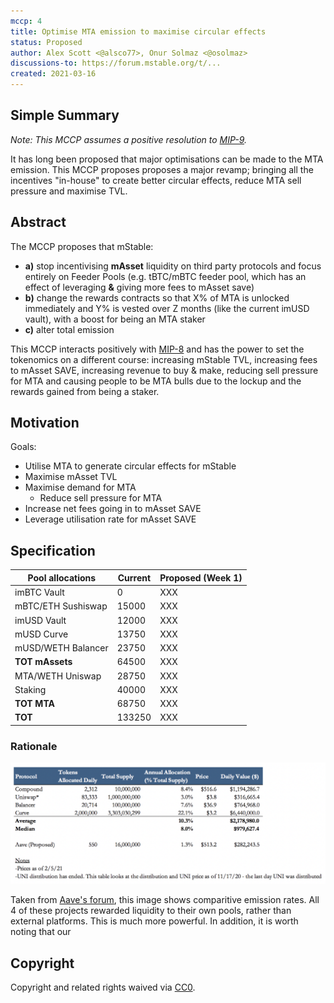 ```yaml
---
mccp: 4
title: Optimise MTA emission to maximise circular effects
status: Proposed
author: Alex Scott <@alsco77>, Onur Solmaz <@osolmaz>
discussions-to: https://forum.mstable.org/t/...
created: 2021-03-16
---
```


<!--You can leave these HTML comments in your merged MCCP and delete the visible duplicate text guides, they will not appear and may be helpful to refer to if you edit it again. This is the suggested template for new MCCPs. Note that an MCCP number will be assigned by an editor. When opening a pull request to submit your MCCP, please use an abbreviated title in the filename, `mccp-draft_title_abbrev.md`. The title should be 44 characters or less.-->

## Simple Summary

<!--"If you can't explain it simply, you don't understand it well enough." Provide a simplified and layman-accessible explanation of the MCCP.-->

_Note: This MCCP assumes a positive resolution to [MIP-9](../MIPS/mip-9)._

It has long been proposed that major optimisations can be made to the MTA emission. This MCCP proposes proposes a major revamp; bringing all the incentives "in-house" to create better circular effects, reduce MTA sell pressure and maximise TVL.

## Abstract

<!--A short (~200 word) description of the variable change proposed.-->

The MCCP proposes that mStable:

- **a)** stop incentivising **mAsset** liquidity on third party protocols and focus entirely on Feeder Pools (e.g. tBTC/mBTC feeder pool, which has an effect of leveraging **&** giving more fees to mAsset save)
- **b)** change the rewards contracts so that X% of MTA is unlocked immediately and Y% is vested over Z months (like the current imUSD vault), with a boost for being an MTA staker
- **c)** alter total emission

This MCCP interacts positively with [MIP-8](../MIPS/mip-8) and has the power to set the tokenomics on a different course: increasing mStable TVL, increasing fees to mAsset SAVE, increasing revenue to buy & make, reducing sell pressure for MTA and causing people to be MTA bulls due to the lockup and the rewards gained from being a staker.

## Motivation

<!--The motivation is critical for MCCPs that want to update variables within mStable. It should clearly explain why the existing variable is not incentive aligned. MCCP submissions without sufficient motivation may be rejected outright.-->

Goals:

- Utilise MTA to generate circular effects for mStable
- Maximise mAsset TVL
- Maximise demand for MTA
  - Reduce sell pressure for MTA
- Increase net fees going in to mAsset SAVE
- Leverage utilisation rate for mAsset SAVE

## Specification

<!--Technical rationale and specifics of the change-->

<!--

Either include text based Levers, or use the stuff form the Hackmd etc

Levers:

- MTA emission (40m tokens roughly)
  - quantity
  - destination (feeder pool rewards contracts or imAsset vaults probably)
- buy and make revenue (main pool)
  - percentage
- governance fee (feeder pools)
  - percentage
  - destination
- rewards contract config
  - lockup + boost (like the imUSD vault at the min)
    - boost magnitude (**5x rewards for staking to leverage rwds -** this could create major demand for MTA) (e.g. 18-80% shown on the dashboard as 1-5x)
    - boost MTA required
    - % of rewards locked up (benchmark is 33%)
    - length of reward lockup (benchmark is 6 months)
  - rewards token (MTA ... or 80/20 MTA/ETH Balancer pool token)
    - When the airdrop happens, provide single sided liquidity to balancer for the 80/20 BPT
    - Rewards accrue in BPT
    - When user withdraws the reward, it simply withdraws into MTA tokens -->

| Pool allocations   | Current | Proposed (Week 1) |
| ------------------ | ------- | ----------------- |
| imBTC Vault        | 0       | XXX               |
| mBTC/ETH Sushiswap | 15000   | XXX               |
| imUSD Vault        | 12000   | XXX               |
| mUSD Curve         | 13750   | XXX               |
| mUSD/WETH Balancer | 23750   | XXX               |
| **TOT mAssets**    | 64500   | XXX               |
| MTA/WETH Uniswap   | 28750   | XXX               |
| Staking            | 40000   | XXX               |
| **TOT MTA**        | 68750   | XXX               |
| **TOT**            | 133250  | XXX               |

### Rationale

<!-- @Onur Insert epic formulas etc here -->

<!-- Comparison with other emissions? -->

![Comparitive emissions](../assets/MCCP-4/emissions.png)

Taken from [Aave's forum](https://governance.aave.com/t/proposal-introduce-liquidity-incentives-for-aave-v2/2340), this image shows comparitive emission rates. All 4 of these projects rewarded liquidity to their own pools, rather than external platforms. This is much more powerful. In addition, it is worth noting that our

## Copyright

Copyright and related rights waived via [CC0](https://creativecommons.org/publicdomain/zero/1.0/).
